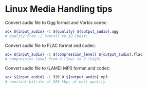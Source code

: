 # Linux Media Handling tips

Convert audio file to Ogg format and Vorbis codec:
```sh
sox ${input_audio} -C ${quality} ${output_audio}.ogg
# quality from -1 (worst) to 10 (best)
```


Convert audio file to FLAC format and codec:
```sh
sox ${input_audio} -C ${compression_level} ${output_audio}.flac
# compression level from 0 (low) to 8 (high)
```


Convert audio file to (LAME) MP3 format and codec:
```sh
sox ${input_audio} -C 320.0 ${output_audio}.mp3
# constant bitrate of 320 kbps at best quality
```
